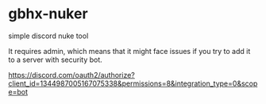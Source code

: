 # gbhx-nuker
simple discord nuke tool 

It requires admin, which means that it might face issues if you try to add it to a server with security bot. 

https://discord.com/oauth2/authorize?client_id=1344987005167075338&permissions=8&integration_type=0&scope=bot
